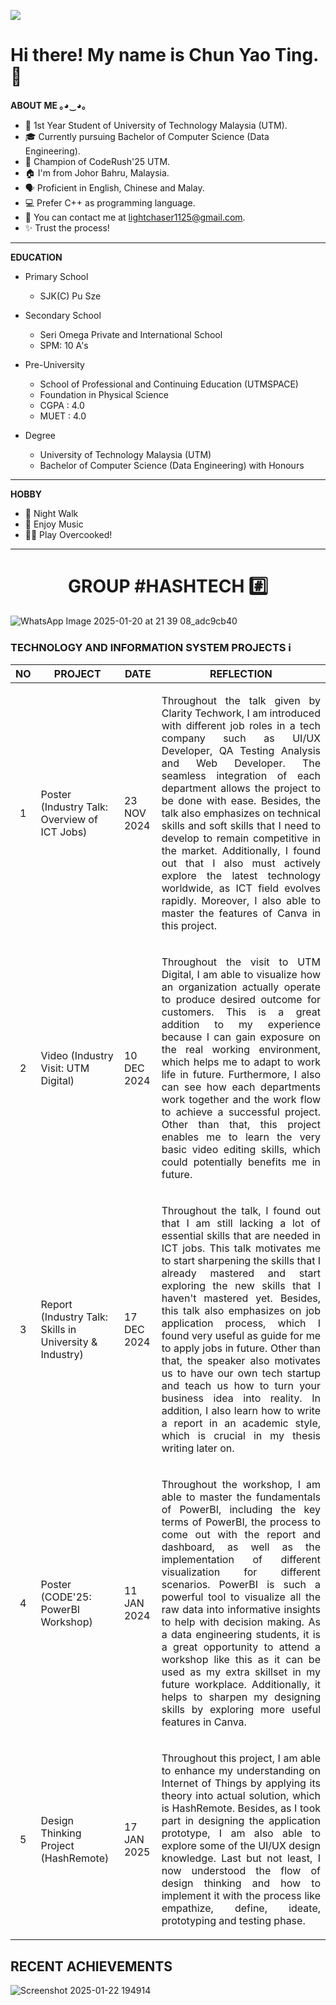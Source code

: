 ![](https://komarev.com/ghpvc/?username=yaotingchun&color=blueviolet&label=VISITORS)
# **Hi there! My name is Chun Yao Ting. 👋**

**ABOUT ME ｡⁠◕⁠‿⁠◕⁠｡**
- 🏫 1st Year Student of University of Technology Malaysia (UTM). 
- 🎓 Currently pursuing Bachelor of Computer Science (Data Engineering). 
- 🥇 Champion of CodeRush'25 UTM.
- 🏠 I'm from Johor Bahru, Malaysia.
- 🗣 Proficient in English, Chinese and Malay. 
- 💻 Prefer C++ as programming language.
- 📧 You can contact me at lightchaser1125@gmail.com.
- ✨ Trust the process! 

***

**EDUCATION**
* Primary School
  - SJK(C) Pu Sze

* Secondary School
  - Seri Omega Private and International School
  - SPM: 10 A's

* Pre-University
  - School of Professional and Continuing Education (UTMSPACE)
  - Foundation in Physical Science
  - CGPA : 4.0
  - MUET : 4.0
 
* Degree
  - University of Technology Malaysia (UTM)
  -  Bachelor of Computer Science (Data Engineering) with Honours

***

**HOBBY**
- 🚶 Night Walk 
- 🎼 Enjoy Music 
- 🧑‍🍳 Play Overcooked!

***

### <h1 align="center"> GROUP #HASHTECH #️⃣ </h1>
![WhatsApp Image 2025-01-20 at 21 39 08_adc9cb40](https://github.com/user-attachments/assets/2aa2904e-3b21-4d30-a831-b4ec1bca4d9e)
### **TECHNOLOGY AND INFORMATION SYSTEM PROJECTS** ℹ️
|    **NO**   |                                 **PROJECT**                   |    **DATE**   | **REFLECTION**  |
|-----------------------|-------------------------------------------------------------------|---------------|-----------------|
|<p align="center">1</p>| Poster (Industry Talk: Overview of ICT Jobs)                     |  23 NOV 2024  | <p align="justify">Throughout the talk given by Clarity Techwork, I am introduced with different job roles in a tech company such as  UI/UX Developer, QA Testing Analysis and Web Developer. The seamless integration of each department allows the project to be done with ease. Besides, the talk also emphasizes on technical skills and soft skills that I need to develop to remain competitive in the market. Additionally, I found out that I also must actively explore the latest technology worldwide, as ICT field evolves rapidly. Moreover, I also able to master the features of Canva in this project.</p>|
|<p align="center">2</p>| Video (Industry Visit: UTM Digital)                           |  10 DEC 2024  | <p align="justify">Throughout the visit to UTM Digital, I am able to visualize how an organization actually operate to produce desired outcome for customers. This is a great addition to my experience because I can gain exposure on the real working environment, which helps me to adapt to work life in future. Furthermore, I also can see how each departments work together and the work flow to achieve a successful project. Other than that, this project enables me to learn the very basic video editing skills, which could potentially benefits me in future. </p>|
|<p align="center">3</p>| Report (Industry Talk: Skills in University & Industry) |  17 DEC 2024  | <p align="justify">Throughout the talk, I found out that I am still lacking a lot of essential skills that are needed in ICT jobs. This talk motivates me to start sharpening the skills that I already mastered and start exploring the new skills that I haven't mastered yet. Besides, this talk also emphasizes on job application process, which I found very useful as guide for me to apply jobs in future. Other than that, the speaker also motivates us to have our own tech startup and teach us how to turn your business idea into reality. In addition, I also learn how to write a report in an academic style, which is crucial in my thesis writing later on. </p>  |
|<p align="center">4</p>| Poster (CODE'25: PowerBI Workshop)                                                |  11 JAN 2024  | <p align="justify">Throughout the workshop, I am able to master the fundamentals of PowerBI, including the key terms of PowerBI, the process to come out with the report and dashboard, as well as the implementation of different visualization for different scenarios. PowerBI is such a powerful tool to visualize all the raw data into informative insights to help with decision making. As a data engineering students, it is a great opportunity to attend a workshop like this as it can be used as my extra skillset in my future workplace. Additionally, it helps to sharpen my designing skills by exploring more useful features in Canva. </p>|
|<p align="center">5</p>| Design Thinking Project (HashRemote)                                  |  17 JAN 2025  | <p align="justify">Throughout this project, I am able to enhance my understanding on Internet of Things by applying its theory into actual solution, which is HashRemote. Besides, as I took part in designing the application prototype, I am also able to explore some of the UI/UX design knowledge. Last but not least, I now understood the flow of design thinking and how to implement it with the process like empathize, define, ideate, prototyping and testing phase.  </p> |

## **RECENT ACHIEVEMENTS**
![Screenshot 2025-01-22 194914](https://github.com/user-attachments/assets/cb68eabe-ca39-435a-8cf1-f21ade97aa76)



